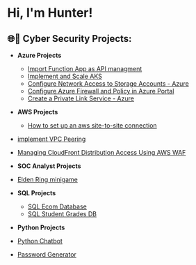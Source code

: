 <h1>Hi, I'm Hunter! 

<h2>🌐🔐 Cyber Security Projects:</h2>

- <b>Azure Projects</b>
  - [Import Function App as API managment](https://github.com/Hunter102002/Import-function-app-as-api-managment)
  - [Implement and Scale AKS](https://github.com/Hunter102002/Implement-and-scale-azure-Kubernetes)
  - [Configure Network Access to Storage Accounts - Azure](https://github.com/Hunter102002/Network-Access-to-storage-accounts)
  - [Configure Azure Firewall and Policy in Azure Portal](https://github.com/Hunter102002/Configure-Azure-Firewall-and-policy-using-Azure-Portal)
  - [Create a Private Link Service - Azure](https://github.com/Hunter102002/Create-Private-Link-Service/tree/main)
    

 - <b>AWS Projects</b>
   - [How to set up an aws site-to-site connection](https://github.com/Hunter102002/How-to-setup-an-aws-site-to-site-connection)
  - [implement VPC Peering](https://github.com/Hunter102002/implement-VPC-Peering)
  - [Managing CloudFront Distribution Access Using AWS WAF](https://github.com/Hunter102002/block-and-unblock-access-with-WAF)
 

 - <b>SOC Analyst Projects</b>
  - [Elden Ring minigame](https://github.com/Hunter102002/Ekden-Ring-Bash/blob/main/README.md)
 

- <b>SQL Projects</b>
  - [SQL Ecom Database](https://github.com/Hunter102002/SQL-Ecom-Database)
  - [SQL Student Grades DB](https://github.com/Hunter102002/Student-Grades-SQL)
 

 - <b>Python Projects</b>
  - [Python Chatbot](https://github.com/Hunter102002/Python-Finance-Tracker)
  - [Password Generator](https://github.com/Hunter102002/Password-Generator)

  




<!--
**joshmadakor1/joshmadakor1** is a ✨ _special_ ✨ repository because its `README.md` (this file) appears on your GitHub profile.

Here are some ideas to get you started:

- 🔭 I’m currently working on ...
- 🌱 I’m currently learning ...
- 👯 I’m looking to collaborate on ...
- 🤔 I’m looking for help with ...
- 💬 Ask me about ...
- 📫 How to reach me: ...
- 😄 Pronouns: ...
- ⚡ Fun fact: ...
-->
